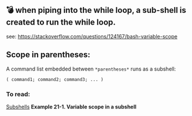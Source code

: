 

## :bomb: when piping into the while loop, a sub-shell is created to run the while loop.

see: https://stackoverflow.com/questions/124167/bash-variable-scope



## Scope in parentheses:

A command list embedded between `*parentheses*` runs as a subshell:

```
( command1; command2; command3; ... )
```



### To read: 

 [Subshells](https://tldp.org/LDP/abs/html/subshells.html#SUBSHELL)  **Example 21-1. Variable scope in a subshell** 